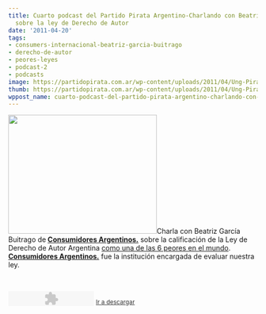 ```yaml
---
title: Cuarto podcast del Partido Pirata Argentino-Charlando con Beatriz García Buitrago
  sobre la ley de Derecho de Autor
date: '2011-04-20'
tags:
- consumers-internacional-beatriz-garcia-buitrago
- derecho-de-autor
- peores-leyes
- podcast-2
- podcasts
image: https://partidopirata.com.ar/wp-content/uploads/2011/04/Ung-Pirat-gubben2.png
thumb: https://partidopirata.com.ar/wp-content/uploads/2011/04/Ung-Pirat-gubben2.png
wppost_name: cuarto-podcast-del-partido-pirata-argentino-charlando-con-beatriz-garcia-buitrago-sobre-la-ley-de-derecho-de-autor
---
```


<a href="https://partidopirata.com.ar/wp-content/uploads/2011/04/Ung-Pirat-gubben2.png"><img class="aligncenter size-medium wp-image-860" title="Ung Pirat gubben" src="https://partidopirata.com.ar/wp-content/uploads/2011/04/Ung-Pirat-gubben2-300x240.png" alt="" width="300" height="240" /></a>Charla con Beatriz García Buitrago de<strong> </strong><a href="http://consumidoresarg.org.ar/index.php" target="_blank"><strong>Consumidores Argentinos.</strong></a> sobre la calificación de la Ley de Derecho de Autor Argentina <a href="https://partidopirata.com.ar/786/seguimos-en-el-last-five-de-las-peores-leyes-de-derecho-de-autor-del-mundo" target="_blank">como una de las 6 peores en el mundo</a>. <strong> </strong><a href="http://consumidoresarg.org.ar/index.php" target="_blank"><strong>Consumidores Argentinos.</strong></a> fue la institución encargada de evaluar nuestra ley.

&nbsp;

<object width="173" height="30" data="http://www.ivoox.com/playerivoox_ep_623415_1.html" type="application/x-shockwave-flash"><param name="movie" value="http://www.ivoox.com/playerivoox_ep_623415_1.html" /><param name="allowFullScreen" value="true" /><param name="wmode" value="transparent" /><embed type="application/x-shockwave-flash" width="173" height="30" src="http://www.ivoox.com/playerivoox_ep_623415_1.html" allowfullscreen="true" wmode="transparent"></embed></object> <a style="bottom: 4px; color: #333333; font-size: 12px; position: relative;" title="Cuarto Podcast del Partido Pirata Argentino" href="http://www.ivoox.com/cuarto-podcast-del-partido-pirata-argentino-audios-mp3_rf_623415_1.html">Ir a descargar</a>

&nbsp;
